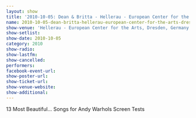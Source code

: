 ```yaml
---
layout: show
title: '2010-10-05: Dean & Britta - Hellerau - European Center for the Arts, Dresden, Germany'
name: 2010-10-05-dean-britta-hellerau-european-center-for-the-arts-dresden-germany
show-venue: 'Hellerau - European Center for the Arts, Dresden, Germany'
show-setlist: 
show-date: 2010-10-05
category: 2010
show-radio: 
show-lastfm: 
show-cancelled: 
performers: 
facebook-event-url: 
show-poster-url: 
show-ticket-url: 
show-venue-website: 
show-additional: 
---
```


13 Most Beautiful... Songs for Andy Warhols Screen Tests